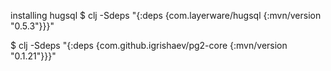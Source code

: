installing hugsql
$ clj -Sdeps "{:deps {com.layerware/hugsql {:mvn/version \"0.5.3\"}}}"


$ clj -Sdeps "{:deps {com.github.igrishaev/pg2-core {:mvn/version "0.1.21"}}}"


